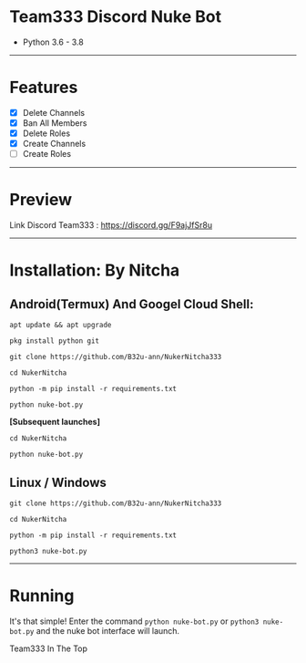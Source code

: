 # Team333 Discord Nuke Bot 
* Python 3.6 - 3.8
***
# Features
 - [x] Delete Channels
 - [x] Ban All Members
 - [x] Delete Roles
 - [x] Create Channels
 - [ ] Create Roles

***
# Preview
Link Discord Team333 : https://discord.gg/F9ajJfSr8u

***
# Installation: By Nitcha
## Android(Termux) And Googel Cloud Shell:
```console
apt update && apt upgrade

pkg install python git

git clone https://github.com/B32u-ann/NukerNitcha333

cd NukerNitcha

python -m pip install -r requirements.txt

python nuke-bot.py
```
**[Subsequent launches]**
```console
cd NukerNitcha

python nuke-bot.py
```
## Linux / Windows
```console
git clone https://github.com/B32u-ann/NukerNitcha333

cd NukerNitcha

python -m pip install -r requirements.txt

python3 nuke-bot.py
```

***
# Running
It's that simple! Enter the command `python nuke-bot.py` or `python3 nuke-bot.py` and the nuke bot interface will launch.

Team333 In The Top

